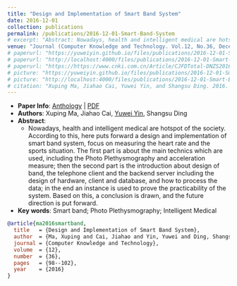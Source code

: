 ```yaml
---
title: "Design and Implementation of Smart Band System"
date: 2016-12-01
collection: publications
permalink: /publications/2016-12-01-Smart-Band-System
# excerpt: "Abstract: Nowadays, health and intelligent medical are hotspot of the society. According to this, here puts forward a design and implementation of smart band system, focus on measuring the heart rate and the sports situation. The first part is about the main technics which are used, including the Photo Plethysmography and acceleration measure; then the second part is the introduction about design of band, the telephone client and the backend server including the design of hardware, client and database, and how to process the data; in the end an instance is used to prove the practicability of the system. Based on this, a conclusion is drawn, and the future direction is put forward."
venue: "Journal (Computer Knowledge and Technology. Vol.12, No.36, December 2016)"
# paperurl: "https://yuweiyin.github.io/files/publications/2016-12-01-Smart-Band-System.pdf"
# paperurl: "http://localhost:4000/files/publications/2016-12-01-Smart-Band-System.pdf"
# paperurl: "https://https://www.cnki.com.cn/Article/CJFDTotal-DNZS201636043.htm"
# picture: "https://yuweiyin.github.io/files/publications/2016-12-01-Smart-Band-System.png"
# picture: "http://localhost:4000/files/publications/2016-12-01-Smart-Band-System.png"
# citation: "Xuping Ma, Jiahao Cai, Yuwei Yin, and Shangsu Ding. 2016. Design and Implementation of Smart Band System. Computer Knowledge and Technology, 12(36), pp.98-102."
---
```


<script src="https://polyfill.io/v3/polyfill.min.js?features=es6"></script>
<script id="MathJax-script" async src="https://cdn.jsdelivr.net/npm/mathjax@3/es5/tex-mml-chtml.js"></script>
<script> 
MathJax = {
  tex: {
    inlineMath: [['$', '$']],
    processEscapes: true
  }
};
</script>

<!-- ## Design and Implementation of Smart Band System -->

- **Paper Info**: [Anthology](https://www.cnki.com.cn/Article/CJFDTotal-DNZS201636043.htm) \| [PDF](https://yuweiyin.github.io/files/publications/2016-12-01-Smart-Band-System.pdf)
- **Authors**: Xuping Ma, Jiahao Cai, <u>Yuwei Yin</u>, Shangsu Ding
- **Abstract**:
  - Nowadays, health and intelligent medical are hotspot of the society. According to this, here puts forward a design and implementation of smart band system, focus on measuring the heart rate and the sports situation. The first part is about the main technics which are used, including the Photo Plethysmography and acceleration measure; then the second part is the introduction about design of band, the telephone client and the backend server including the design of hardware, client and database, and how to process the data; in the end an instance is used to prove the practicability of the system. Based on this, a conclusion is drawn, and the future direction is put forward.
- **Key words**: Smart band; Photo Plethysmography; Intelligent Medical

<!-- ![picture](https://yuweiyin.github.io/files/publications/2016-12-01-Smart-Band-System.png) -->

<!-- - **Citation**:
  - Xuping Ma, Jiahao Cai, Yuwei Yin, and Shangsu Ding. 2016. Design and Implementation of Smart Band System. Computer Knowledge and Technology, 12(36), pp.98-102. -->

```bibtex
@article{ma2016smartband,
  title   = {Design and Implementation of Smart Band System},
  author  = {Ma, Xuping and Cai, Jiahao and Yin, Yuwei and Ding, Shangsu},
  journal = {Computer Knowledge and Technology},
  volume  = {12},
  number  = {36},
  pages   = {98--102},
  year    = {2016}
}
```
